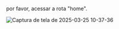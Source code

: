 por favor, acessar a rota "home".

![Captura de tela de 2025-03-25 10-37-36](https://github.com/user-attachments/assets/eca14944-e443-45a6-98fa-40d0546108d1)
